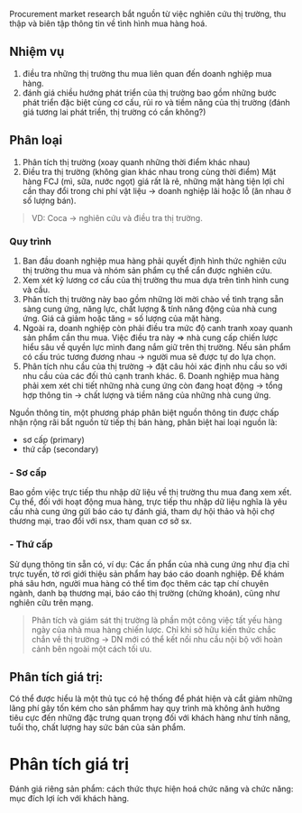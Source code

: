 Procurement market research bắt nguồn từ việc nghiên cứu thị trường, thu thập và biên tập thông tin về tình hình mua hàng hoá.
## Nhiệm vụ
1. điều tra những thị trường thu mua liên quan đến doanh nghiệp mua hàng.
2. đánh giá chiều hướng phát triển của thị trường bao gồm những bước phát triển đặc biệt cùng cơ cấu, rủi ro và tiềm năng của thị trường (đánh giá tương lai phát triển, thị trường có cần không?)
## Phân loại
1. Phân tích thị trường (xoay quanh những thời điểm khác nhau)
2. Điều tra thị trường (không gian khác nhau trong cùng thời điểm)
Mặt hàng FCJ (mì, sữa, nước ngọt) giá rất là rẻ, những mặt hàng tiện lợi chỉ cần thay đổi trong chi phí vật liệu -> doanh nghiệp lãi hoặc lỗ (ăn nhau ở số lượng bán). 
>VD: Coca -> nghiên cứu và điều tra thị trường.

### Quy trình 
1. Ban đầu doanh nghiệp mua hàng phải quyết định hình thức nghiên cứu thị trường thu mua và nhóm sản phẩm cụ thể cẩn được nghiên cứu.
2. Xem xét kỹ lương cơ cấu của thị trường thu mua dựa trên tình hình cung và cầu.
3. Phân tích thị trường này bao gồm những lời mời chào về tình trạng sẵn sàng cung ứng, năng lực, chất lượng & tính năng động của nhà cung ứng.
Giá cả giảm hoặc tăng = số lượng của mặt hàng. 
4. Ngoài ra, doanh nghiệp còn phải điều tra mức độ canh tranh xoay quanh sản phẩm cần thu mua.
   Việc điều tra này => nhà cung cấp chiến lược hiểu sâu về quyền lực mình đang nắm giữ trên thị trường. Nếu sản phẩm có cấu trúc tương đương nhau -> người mua sẽ được tự do lựa chọn.
5. Phân tích nhu cầu của thị trường -> đặt câu hỏi xác định nhu cầu so với nhu cầu của các đối thủ cạnh tranh khác.
   6. Doanh nghiệp mua hàng phải xem xét chi tiết những nhà cung ứng còn đang hoạt động -> tổng hợp thông tin -> chất lượng và tiềm năng của những nhà cung ứng.
      
Nguồn thông tin, một phương pháp phân biệt nguồn thông tin được chấp nhận rộng rãi bắt nguồn từ tiếp thị bán hàng, phân biệt hai loại nguồn là:
- sơ cấp (primary)
- thứ cấp (secondary)
### - Sơ cấp
Bao gồm việc trực tiếp thu nhập dữ liệu về thị trường thu mua đang xem xết.
Cụ thể, đối với hoạt động mua hàng, trực tiếp thu nhập dữ liệu nghĩa là yêu cầu nhà cung ứng gửi báo cáo tự đánh giá, tham dự hội thảo và hội chợ thương mại, trao đổi với nsx, tham quan cơ sở sx.
### - Thứ cấp
Sử dụng thông tin sẵn có, ví dụ: Các ấn phẩn của nhà cung ứng như địa chỉ trực tuyến, tờ rơi giới thiệu sản phẩm hay báo cáo doanh nghiệp.
Để khám phá sâu hơn, người mua hàng có thể tìm đọc thêm các tạp chí chuyên ngành, danh bạ thương mại, báo cáo thị trường (chứng khoán), cũng như nghiên cữu trên mạng.

>Phân tích và giám sát thị trường là phần một công việc tất yếu hàng ngày của nhà mua hàng chiến lược. Chỉ khi sở hữu kiến thức chắc chắn về thị trường -> DN mới có thể kết nối nhu cầu nội bộ với hoàn cảnh bên ngoài một cách tối ưu.
## Phân tích giá trị:
Có thể được hiểu là một thủ tục có hệ thống để phát hiện và cắt giảm những lãng phí gây tốn kém cho sản phẩmm hay quy trình mà không ảnh hưởng tiêu cực đến những đặc trưng quan trọng đối với khách hàng như tính năng, tuổi thọ, chất lượng hay sức bán của sản phẩm.

# Phân tích giá trị
Đánh giá riêng sản phẩm: cách thức thực hiện hoá chức năng và chức năng: mục đích lợi ích với khách hàng.